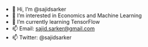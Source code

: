 - 👋 Hi, I’m @sajidsarker
- 👀 I’m interested in Economics and Machine Learning
- 🌱 I’m currently learning TensorFlow
- 📫 Email: sajid.sarker@gmail.com
- 📫 Twitter: @sajidsarker

<!---
sajidsarker/sajidsarker is a ✨ special ✨ repository because its `README.md` (this file) appears on your GitHub profile.
You can click the Preview link to take a look at your changes.
--->

